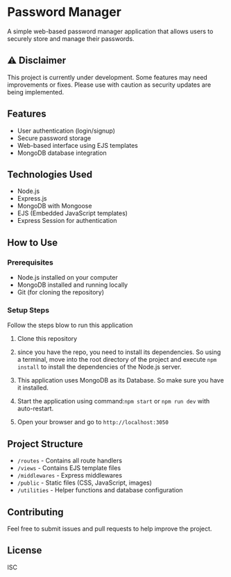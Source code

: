 # Password Manager

A simple web-based password manager application that allows users to securely store and manage their passwords.

## ⚠️ Disclaimer

This project is currently under development. Some features may need improvements or fixes. Please use with caution as security updates are being implemented.

## Features

- User authentication (login/signup)
- Secure password storage
- Web-based interface using EJS templates
- MongoDB database integration

## Technologies Used

- Node.js
- Express.js
- MongoDB with Mongoose
- EJS (Embedded JavaScript templates)
- Express Session for authentication

## How to Use

### Prerequisites

- Node.js installed on your computer
- MongoDB installed and running locally
- Git (for cloning the repository)

### Setup Steps

Follow the steps blow to run this application

1. Clone this repository

2. since you have the repo, you need to install its dependencies. So using a terminal, move into the root directory of the project and execute `npm install` to install the dependencies of the Node.js server.

3. This application uses MongoDB as its Database. So make sure you have it installed.

4. Start the application using command:`npm start` or `npm run dev` with auto-restart.

5. Open your browser and go to `http://localhost:3050`

## Project Structure

- `/routes` - Contains all route handlers
- `/views` - Contains EJS template files
- `/middlewares` - Express middlewares
- `/public` - Static files (CSS, JavaScript, images)
- `/utilities` - Helper functions and database configuration

## Contributing

Feel free to submit issues and pull requests to help improve the project.

## License

ISC
